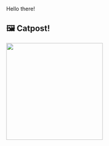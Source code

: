 Hello there!



## 🖼️ Catpost!

<sub>
    <img src="https://cdn2.thecatapi.com/images/ma.jpg" height="256">
</sub>

